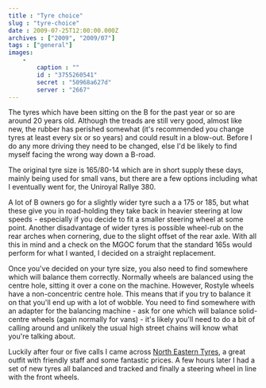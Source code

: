 ```yaml
---
title : "Tyre choice"
slug : "tyre-choice"
date : 2009-07-25T12:00:00.000Z
archives : ["2009", "2009/07"]
tags : ["general"]
images:
    -
        caption : ""
        id : "3755260541"
        secret : "50968a627d"
        server : "2667"
---
```


The tyres which have been sitting on the B for the past year or so are around 20 years old. Although the treads are still very good, almost like new, the rubber has perished somewhat (it's recommended you change tyres at least every six or so years) and could result in a blow-out. Before I do any more driving they need to be changed, else I'd be likely to find myself facing the wrong way down a B-road.


The original tyre size is 165/80-14 which are in short supply these days, mainly being used for small vans, but there are a few options including what I eventually went for, the Uniroyal Rallye 380.


A lot of B owners go for a slightly wider tyre such a a 175 or 185, but what these give you in road-holding they take back in heavier steering at low speeds - especially if you decide to fit a smaller steering wheel at some point. Another disadvantage of wider tyres is possible wheel-rub on the rear arches when cornering, due to the slight offset of the rear axle. With all this in mind and a check on the MGOC forum that the standard 165s would perform for what I wanted, I decided on a straight replacement.


Once you've decided on your tyre size, you also need to find somewhere which will balance them correctly. Normally wheels are balanced using the centre hole, sitting it over a cone on the machine. However, Rostyle wheels have a non-concentric centre hole. This means that if you try to balance it on that you'll end up with a lot of wobble. You need to find somewhere with an adapter for the balancing machine - ask for one which will balance solid-centre wheels (again normally for vans) - it's likely you'll need to do a bit of calling around and unlikely the usual high street chains will know what you're talking about.

Luckily after four or five calls I came across [North Eastern Tyres](http://www.nete.co.uk/), a great outfit with friendly staff and some fantastic prices. A few hours later I had a set of new tyres all balanced and tracked and finally a steering wheel in line with the front wheels.